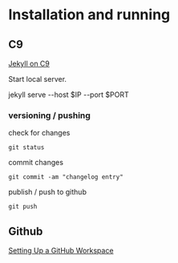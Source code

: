 # Installation and running 



## C9

[Jekyll on C9](https://docs.c9.io/v1.0/docs/jekyll)

Start local server.

jekyll serve --host $IP --port $PORT

### versioning / pushing

check for changes

    git status
    
commit changes

    git commit -am "changelog entry"

publish / push to github

    git push
    
    
## Github

[Setting Up a GitHub Workspace](https://docs.c9.io/v1.0/docs/setting-up-github-workspace)


## 
